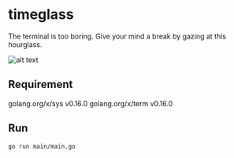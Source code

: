 # timeglass

The terminal is too boring. Give your mind a break by gazing at this hourglass.

![alt text](pics/demo.gif)

## Requirement

golang.org/x/sys v0.16.0
golang.org/x/term v0.16.0

## Run

```go run main/main.go```
